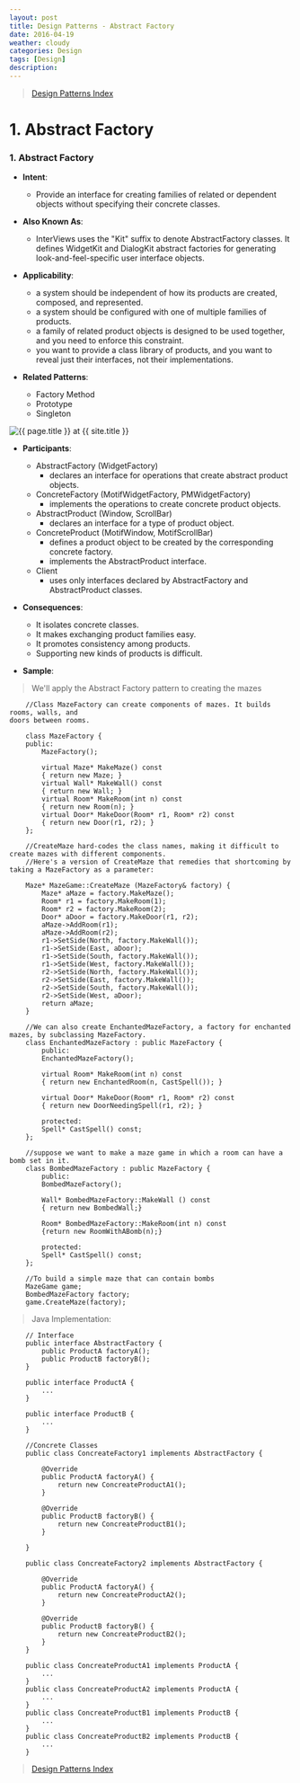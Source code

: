 ```yaml
---
layout: post
title: Design Patterns - Abstract Factory
date: 2016-04-19
weather: cloudy
categories: Design 
tags: [Design]
description: 
---
```


> [Design Patterns Index](http://raysxysun.github.io/categories/#Design)

# 1. Abstract Factory

<a name="Abstract_Factory"></a>

### 1. Abstract Factory

- **Intent**: 
	- Provide an interface for creating families of related or dependent objects without specifying their concrete classes.

- **Also Known As**:
	- InterViews uses the "Kit" suffix to denote AbstractFactory classes. It defines WidgetKit and DialogKit abstract factories for generating look-and-feel-specific user interface objects.

- **Applicability**:
	- a system should be independent of how its products are created, composed, and represented.
	- a system should be configured with one of multiple families of products.
	- a family of related product objects is designed to be used together, and you need to enforce this constraint.
	- you want to provide a class library of products, and you want to reveal just their interfaces, not their implementations.
- **Related Patterns**:
	- Factory Method
	- Prototype
	- Singleton

<img src="{{ site.url }}/assets/img/2016-04-18-DesignPatterns/AbsFactory.png" alt="{{ page.title }} at {{ site.title }}">

- **Participants**:
	- AbstractFactory (WidgetFactory)
		- declares an interface for operations that create abstract product objects.
	- ConcreteFactory (MotifWidgetFactory, PMWidgetFactory)
		- implements the operations to create concrete product objects.
	- AbstractProduct (Window, ScrollBar)
		- declares an interface for a type of product object.
	- ConcreteProduct (MotifWindow, MotifScrollBar)
		- defines a product object to be created by the corresponding concrete factory.
		- implements the AbstractProduct interface.
	- Client
		- uses only interfaces declared by AbstractFactory and AbstractProduct classes.

- **Consequences**:
	- It isolates concrete classes.
	- It makes exchanging product families easy.
	- It promotes consistency among products.
	- Supporting new kinds of products is difficult.

- **Sample**: 

> We'll apply the Abstract Factory pattern to creating the mazes

		//Class MazeFactory can create components of mazes. It builds rooms, walls, and
	doors between rooms.

		class MazeFactory {
		public:
			MazeFactory();

			virtual Maze* MakeMaze() const
			{ return new Maze; }
			virtual Wall* MakeWall() const
			{ return new Wall; }
			virtual Room* MakeRoom(int n) const
			{ return new Room(n); }
			virtual Door* MakeDoor(Room* r1, Room* r2) const
			{ return new Door(r1, r2); }
		};

		//CreateMaze hard-codes the class names, making it difficult to create mazes with different components.	
		//Here's a version of CreateMaze that remedies that shortcoming by taking a MazeFactory as a parameter:

		Maze* MazeGame::CreateMaze (MazeFactory& factory) {
			Maze* aMaze = factory.MakeMaze();
			Room* r1 = factory.MakeRoom(1);
			Room* r2 = factory.MakeRoom(2);
			Door* aDoor = factory.MakeDoor(r1, r2);
			aMaze->AddRoom(r1);
			aMaze->AddRoom(r2);
			r1->SetSide(North, factory.MakeWall());
			r1->SetSide(East, aDoor);
			r1->SetSide(South, factory.MakeWall());
			r1->SetSide(West, factory.MakeWall());
			r2->SetSide(North, factory.MakeWall());
			r2->SetSide(East, factory.MakeWall());
			r2->SetSide(South, factory.MakeWall());
			r2->SetSide(West, aDoor);
			return aMaze;
		}

		//We can also create EnchantedMazeFactory, a factory for enchanted mazes, by subclassing MazeFactory.
		class EnchantedMazeFactory : public MazeFactory {
			public:
			EnchantedMazeFactory();

			virtual Room* MakeRoom(int n) const
			{ return new EnchantedRoom(n, CastSpell()); }

			virtual Door* MakeDoor(Room* r1, Room* r2) const
			{ return new DoorNeedingSpell(r1, r2); }

			protected:
			Spell* CastSpell() const;
		};

		//suppose we want to make a maze game in which a room can have a bomb set in it.
		class BombedMazeFactory : public MazeFactory {
			public:
			BombedMazeFactory();

			Wall* BombedMazeFactory::MakeWall () const 
			{ return new BombedWall;}

			Room* BombedMazeFactory::MakeRoom(int n) const 
			{return new RoomWithABomb(n);}
			
			protected:
			Spell* CastSpell() const;
		};

		//To build a simple maze that can contain bombs
		MazeGame game;
		BombedMazeFactory factory;
		game.CreateMaze(factory);


> Java Implementation:

		// Interface
		public interface AbstractFactory {  
		    public ProductA factoryA();  
		    public ProductB factoryB();  
		}  

		public interface ProductA {  
			...
		} 

		public interface ProductB {  
			...
		}  

		//Concrete Classes 
		public class ConcreateFactory1 implements AbstractFactory {  
	  
		    @Override  
		    public ProductA factoryA() {   
		        return new ConcreateProductA1();  
		    }  
		      
		    @Override  
		    public ProductB factoryB() {  
		        return new ConcreateProductB1();  
		    }  
	  
		}  

		public class ConcreateFactory2 implements AbstractFactory {  
	  
		    @Override  
		    public ProductA factoryA() {  
		        return new ConcreateProductA2();  
		    }  
		   
		    @Override  
		    public ProductB factoryB() {  
		        return new ConcreateProductB2();  
		    }  
		} 

		public class ConcreateProductA1 implements ProductA {  
			...
		} 
		public class ConcreateProductA2 implements ProductA {  
			...
		}  
		public class ConcreateProductB1 implements ProductB {  
			...
		} 
		public class ConcreateProductB2 implements ProductB {  
			...
		}  

> [Design Patterns Index](http://raysxysun.github.io/categories/#Design)